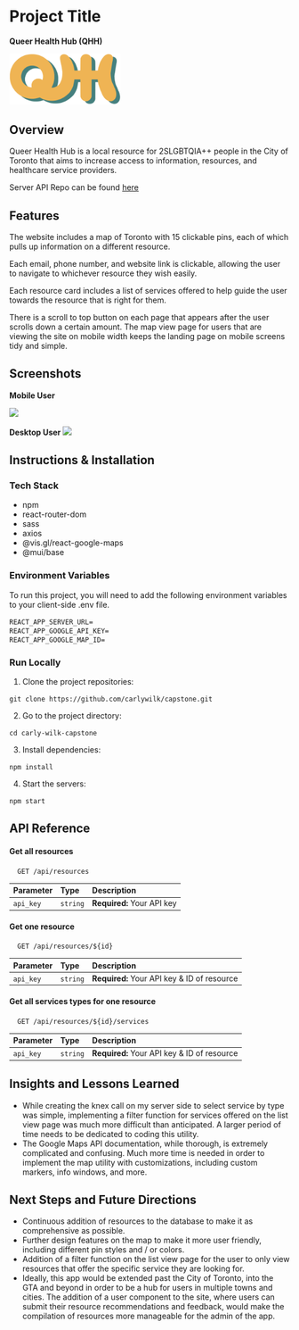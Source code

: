 # Project Title
**Queer Health Hub (QHH)**


<img src="./src/assets/logo/e5.png" width="200">


## Overview
Queer Health Hub is a local resource for 2SLGBTQIA++ people in the City of Toronto that aims to increase access to information, resources, and healthcare service providers.


Server API Repo can be found [here](https://github.com/carlywilk/capstone-api.git)


## Features
The website includes a map of Toronto with 15 clickable pins, each of which pulls up information on a different resource.

Each email, phone number, and website link is clickable, allowing the user to navigate to whichever resource they wish easily. 

Each resource card includes a list of services offered to help guide the user towards the resource that is right for them.

There is a scroll to top button on each page that appears after the user scrolls down a certain amount.
The map view page for users that are viewing the site on mobile width keeps the landing page on mobile screens tidy and simple. 



## Screenshots
**Mobile User**

<img src="./src/assets/gifs/carly-wilk-capstone-mobile.gif" width="320">



**Desktop User**
<img src="./src/assets/gifs/carly-wilk-capstone-desktop.gif" width="850">



## Instructions & Installation

### Tech Stack
- npm
- react-router-dom
- sass
- axios
- @vis.gl/react-google-maps
- @mui/base


### Environment Variables
To run this project, you will need to add the following environment variables to your client-side .env file.
```
REACT_APP_SERVER_URL=
REACT_APP_GOOGLE_API_KEY=
REACT_APP_GOOGLE_MAP_ID=
```


### Run Locally 
1. Clone the project repositories:
```
git clone https://github.com/carlywilk/capstone.git
```

2. Go to the project directory:
```
cd carly-wilk-capstone
```

3. Install dependencies:
```
npm install
```

4. Start the servers:
```
npm start
```


## API Reference

#### Get all resources
```
  GET /api/resources
```
| Parameter | Type     | Description                |
| :-------- | :------- | :------------------------- |
| `api_key` | `string` | **Required:** Your API key |

#### Get one resource
```
  GET /api/resources/${id}
```
| Parameter | Type     | Description                                  |
| :-------- | :------- | :------------------------------------------- |
| `api_key` | `string` | **Required:** Your API key & ID of resource  |

#### Get all services types for one resource
```
  GET /api/resources/${id}/services
```
| Parameter | Type     | Description                                  |
| :-------- | :------- | :------------------------------------------- |
| `api_key` | `string` | **Required:** Your API key & ID of resource  |


## Insights and Lessons Learned
- While creating the knex call on my server side to select service by type was simple, implementing a filter function for services offered on the list view page was much more difficult than anticipated. A larger period of time needs to be dedicated to coding this utility. 
- The Google Maps API documentation, while thorough, is extremely complicated and confusing. Much more time is needed in order to implement the map utility with customizations, including custom markers, info windows, and more. 

## Next Steps and Future Directions
- Continuous addition of resources to the database to make it as comprehensive as possible.
- Further design features on the map to make it more user friendly, including different pin styles and / or colors.
- Addition of a filter function on the list view page for the user to only view resources that offer the specific service they are looking for.
- Ideally, this app would be extended past the City of Toronto, into the GTA and beyond in order to be a hub for users in multiple towns and cities. The addition of a user component to the site, where users can submit their resource recommendations and feedback, would make the compilation of resources more manageable for the admin of the app. 